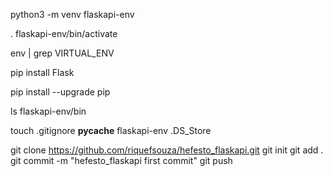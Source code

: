 python3 -m venv flaskapi-env

. flaskapi-env/bin/activate

env | grep VIRTUAL_ENV

pip install Flask

pip install --upgrade pip

ls flaskapi-env/bin

touch .gitignore
__pycache__
flaskapi-env
.DS_Store

git clone https://github.com/riquefsouza/hefesto_flaskapi.git
git init
git add .
git commit -m "hefesto_flaskapi first commit"
git push


